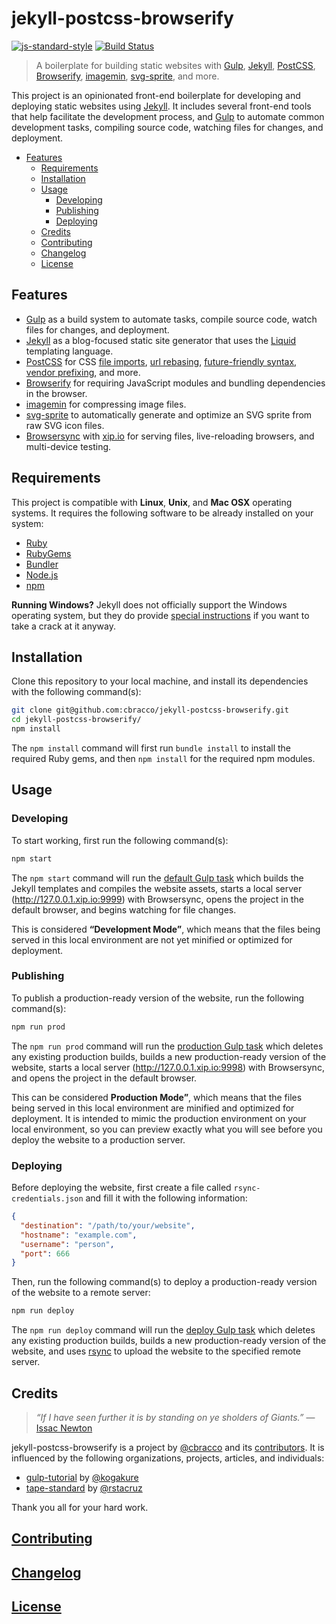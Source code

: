 # jekyll-postcss-browserify

[![js-standard-style](https://img.shields.io/badge/code%20style-standard-brightgreen.svg)](http://standardjs.com/) [![Build Status](https://travis-ci.org/cbracco/jekyll-postcss-browserify.svg)](https://travis-ci.org/cbracco/jekyll-postcss-browserify)

> A boilerplate for building static websites with [Gulp][gulp], [Jekyll][jekyll], [PostCSS][postcss], [Browserify][browserify], [imagemin][imagemin], [svg-sprite][svg-sprite], and more.

This project is an opinionated front-end boilerplate for developing and deploying static websites using [Jekyll][jekyll]. It includes several front-end tools that help facilitate the development process, and [Gulp][gulp] to automate common development tasks, compiling source code, watching files for changes, and deployment.

- [Features](#features)
  - [Requirements](#requirements)
  - [Installation](#installation)
  - [Usage](#usage)
    - [Developing](#developing)
    - [Publishing](#publishing)
    - [Deploying](#deploying)
  - [Credits](#credits)
  - [Contributing](#contributing)
  - [Changelog](#changelog)
  - [License](#license)

## Features

- [Gulp][gulp] as a build system to automate tasks, compile source code, watch files for changes, and deployment.
- [Jekyll][jekyll] as a blog-focused static site generator that uses the [Liquid][liquid] templating language.
- [PostCSS][postcss] for CSS [file imports][postcss-import], [url rebasing][postcss-url], [future-friendly syntax, vendor prefixing][postcss-cssnext], and more.
- [Browserify][browserify] for requiring JavaScript modules and bundling dependencies in the browser.
- [imagemin][imagemin] for compressing image files.
- [svg-sprite][svg-sprite] to automatically generate and optimize an SVG sprite from raw SVG icon files.
- [Browsersync][browsersync] with [xip.io][xip.io] for serving files, live-reloading browsers, and multi-device testing.

## Requirements

This project is compatible with **Linux**, **Unix**, and **Mac OSX** operating systems. It requires the following software to be already installed on your system:

- [Ruby][ruby]
- [RubyGems][rubygems]
- [Bundler][rubybundler]
- [Node.js][node]
- [npm][npm]

**Running Windows?** Jekyll does not officially support the Windows operating system, but they do provide [special instructions][jekyll-windows] if you want to take a crack at it anyway.

## Installation

Clone this repository to your local machine, and install its dependencies with the following command(s):

```bash
git clone git@github.com:cbracco/jekyll-postcss-browserify.git
cd jekyll-postcss-browserify/
npm install
```

The `npm install` command will first run `bundle install` to install the required Ruby gems, and then `npm install` for the required npm modules.

## Usage

### Developing

To start working, first run the following command(s):

```bash
npm start
```

The `npm start` command will run the [default Gulp task][gulp-task-default] which builds the Jekyll templates and compiles the website assets, starts a local server (http://127.0.0.1.xip.io:9999) with Browsersync, opens the project in the default browser, and begins watching for file changes.

This is considered **“Development Mode”**, which means that the files being served in this local environment are not yet minified or optimized for deployment.

### Publishing

To publish a production-ready version of the website, run the following command(s):

```bash
npm run prod
```

The `npm run prod` command will run the [production Gulp task][gulp-task-prod] which deletes any existing production builds, builds a new production-ready version of the website, starts a local server (http://127.0.0.1.xip.io:9998) with Browsersync, and opens the project in the default browser.

This can be considered **Production Mode”**, which means that the files being served in this local environment are minified and optimized for deployment. It is intended to mimic the production environment on your local environment, so you can preview exactly what you will see before you deploy the website to a production server.

### Deploying

Before deploying the website, first create a file called `rsync-credentials.json` and fill it with the following information:

```json
{
  "destination": "/path/to/your/website",
  "hostname": "example.com",
  "username": "person",
  "port": 666
}
```

Then, run the following command(s) to deploy a production-ready version of the website to a remote server:

```bash
npm run deploy
```

The `npm run deploy` command will run the [deploy Gulp task][gulp-task-deploy] which deletes any existing production builds, builds a new production-ready version of the website, and uses [rsync][rsync] to upload the website to the specified remote server.

## Credits

> *“If I have seen further it is by standing on ye sholders of Giants.”*
> &mdash; [Issac Newton][issac-newton-quote]

jekyll-postcss-browserify is a project by [@cbracco][cbracco] and its [contributors][contributors]. It is influenced by the following organizations, projects, articles, and individuals:

- [gulp-tutorial][gulp-tutorial] by [@kogakure][kogakure]
- [tape-standard][tape-standard] by [@rstacruz][rstacruz]

Thank you all for your hard work.

## [Contributing](CONTRIBUTING.md)

## [Changelog](CHANGELOG.md)

## [License](LICENSE)

[browserify]: http://browserify.org
[browsersync]: https://browsersync.io
[cbracco]: https://github.com/cbracco
[contributors]: https://github.com/cbracco/jekyll-postcss-browserify/graphs/contributors
[gulp]: http://gulpjs.com
[gulp-task-default]: tools/gulp/tasks/default.js
[gulp-task-deploy]: tools/gulp/tasks/deploy.js
[gulp-task-prod]: tools/gulp/tasks/prod.js
[gulp-tutorial]: https://github.com/kogakure/gulp-tutorial
[imagemin]: https://github.com/imagemin/imagemin
[issac-newton-quote]: https://en.wikipedia.org/wiki/Standing_on_the_shoulders_of_giants
[jekyll]: https://jekyllrb.com
[jekyll-windows]: http://jekyllrb.com/docs/windows/#installation
[kogakure]: https://github.com/kogakure
[liquid]: http://liquidmarkup.org
[node]: https://nodejs.org/en/
[npm]: https://www.npmjs.com
[postcss]: http://postcss.org
[postcss-cssnext]: https://github.com/MoOx/postcss-cssnext
[postcss-import]: https://github.com/postcss/postcss-import
[postcss-url]: https://github.com/postcss/postcss-url
[rstacruz]: https://github.com/rstacruz
[rsync]: http://linux.die.net/man/1/rsync
[ruby]: https://www.ruby-lang.org/en/
[rubybundler]: http://bundler.io
[rubygems]: https://rubygems.org
[svg-sprite]: https://github.com/jkphl/svg-sprite
[tape-standard]: https://github.com/rstacruz/tape-standard
[xip.io]: http://xip.io
